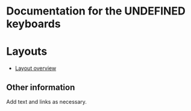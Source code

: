 # Documentation for the __UNDEFINED__ keyboards


# Layouts

-   [Layout overview](layout.html)

## Other information

Add text and links as necessary.

